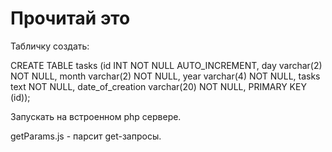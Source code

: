 # Прочитай это

Табличку создать:

CREATE TABLE tasks (id INT NOT NULL AUTO_INCREMENT, day varchar(2) NOT NULL, month varchar(2) NOT NULL, year varchar(4) NOT NULL, tasks text NOT NULL, date_of_creation varchar(20) NOT NULL, PRIMARY KEY (id));

Запускать на встроенном php сервере.

getParams.js - парсит get-запросы.
